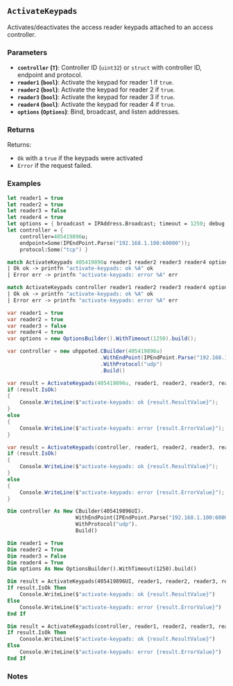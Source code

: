 ## `ActivateKeypads`

Activates/deactivates the access reader keypads attached to an access controller.

### Parameters
- **`controller` (`T`)**: Controller ID (`uint32`) or `struct` with controller ID, endpoint and protocol.
- **`reader1` (`bool`)**: Activate the keypad for reader 1 if `true`.
- **`reader2` (`bool`)**: Activate the keypad for reader 2 if `true`.
- **`reader3` (`bool`)**: Activate the keypad for reader 3 if `true`.
- **`reader4` (`bool`)**: Activate the keypad for reader 4 if `true`.
- **`options` (`Options`)**: Bind, broadcast, and listen addresses.

### Returns

Returns:
- `Ok` with a `true` if the keypads were activated
- `Error` if the request failed.

### Examples

```fsharp
let reader1 = true
let reader2 = true
let reader3 = false
let reader4 = true
let options = { broadcast = IPAddress.Broadcast; timeout = 1250; debug = true }
let controller = { 
    controller=405419896u; 
    endpoint=Some(IPEndPoint.Parse("192.168.1.100:60000")); 
    protocol:Some("tcp") }

match ActivateKeypads 405419896u reader1 reader2 reader3 reader4 options with
| Ok ok -> printfn "activate-keypads: ok %A" ok
| Error err -> printfn "activate-keypads: error %A" err

match ActivateKeypads controller reader1 reader2 reader3 reader4 options with
| Ok ok -> printfn "activate-keypads: ok %A" ok
| Error err -> printfn "activate-keypads: error %A" err
```

```csharp
var reader1 = true
var reader2 = true
var reader3 = false
var reader4 = true
var options = new OptionsBuilder().WithTimeout(1250).build();

var controller = new uhppoted.CBuilder(405419896u)
                              .WithEndPoint(IPEndPoint.Parse("192.168.1.100:60000"))
                              .WithProtocol("udp")
                              .Build()

var result = ActivateKeypads(405419896u, reader1, reader2, reader3, reader4, options);
if (result.IsOk)
{
    Console.WriteLine($"activate-keypads: ok {result.ResultValue}");
}
else
{
    Console.WriteLine($"activate-keypads: error {result.ErrorValue}");
}

var result = ActivateKeypads(controller, reader1, reader2, reader3, reader4, options);
if (result.IsOk)
{
    Console.WriteLine($"activate-keypads: ok {result.ResultValue}");
}
else
{
    Console.WriteLine($"activate-keypads: error {result.ErrorValue}");
}
```

```vb
Dim controller As New CBuilder(405419896UI).
                      WithEndPoint(IPEndPoint.Parse("192.168.1.100:60000")).
                      WithProtocol("udp").
                      Build()

Dim reader1 = True
Dim reader2 = True
Dim reader3 = False
Dim reader4 = True
Dim options As New OptionsBuilder().WithTimeout(1250).build()

Dim result = ActivateKeypads(405419896UI, reader1, reader2, reader3, reader4, options)
If result.IsOk Then
    Console.WriteLine($"activate-keypads: ok {result.ResultValue}")
Else
    Console.WriteLine($"activate-keypads: error {result.ErrorValue}")
End If

Dim result = ActivateKeypads(controller, reader1, reader2, reader3, reader4, options)
If result.IsOk Then
    Console.WriteLine($"activate-keypads: ok {result.ResultValue}")
Else
    Console.WriteLine($"activate-keypads: error {result.ErrorValue}")
End If
```

### Notes
